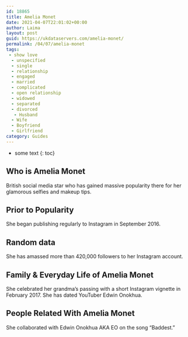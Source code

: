 ```yaml
---
id: 18865
title: Amelia Monet
date: 2021-04-07T22:01:02+00:00
author: Laima
layout: post
guid: https://ukdataservers.com/amelia-monet/
permalink: /04/07/amelia-monet
tags:
 - show love
  - unspecified
  - single
  - relationship
  - engaged
  - married
  - complicated
  - open relationship
  - widowed
  - separated
  - divorced
   - Husband
  - Wife
  - Boyfriend
  - Girlfriend
category: Guides
---
```


* some text
{: toc}


## Who is Amelia Monet
                  
                  
                  
British social media star who has gained massive popularity there for her glamorous selfies and makeup tips. 
                  
              
            
              
            
                
                
                
## Prior to Popularity
                  
                  
                  
She began publishing regularly to Instagram in September 2016. 
                  
              
            
              
            
                
                
                
## Random data
                  
                  
                  
She has amassed more than 420,000 followers to her Instagram account. 
                  
              
            
              
            
                
                
                
## Family & Everyday Life of Amelia Monet
                  
                  
                  
She celebrated her grandma&#8217;s passing with a short Instagram vignette in February 2017. She has dated YouTuber Edwin Onokhua.
                  
              
            
              
            
                
                
                
## People Related With Amelia Monet
                  
                  
                  
She collaborated with Edwin Onokhua AKA EO on the song &#8220;Baddest.&#8221; 
                  
              
            
              
            
                
              
            
              
              
            
            
              
            
          
          
          
